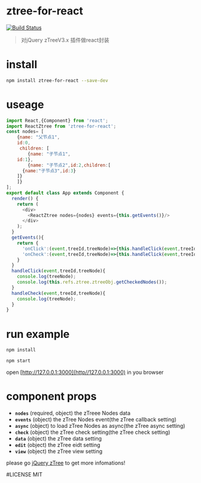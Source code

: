 # ztree-for-react

[![Build Status](https://travis-ci.org/arixse/ztree-for-react.svg?branch=master)](https://travis-ci.org/arixse/ztree-for-react)
>对jQuery zTreeV3.x 插件做react封装
>>

# install 
```sh
npm install ztree-for-react --save-dev
```

# useage
```javascript
import React,{Component} from 'react';
import ReactZtree from 'ztree-for-react';
const nodes= [
	{name: "父节点1",
    id:0,
     children: [
		{name: "子节点1",
    id:1},
		{name: "子节点2",id:2,children:[
      {name:"子节点3",id:3}
    ]}
	]}
];
export default class App extends Component {
  render() {
    return (
      <div>
        <ReactZtree nodes={nodes} events={this.getEvents()}/>
      </div>
    );
  }
  getEvents(){
    return {
      'onClick':(event,treeId,treeNode)=>{this.handleClick(event,treeId,treeNode)},
      'onCheck':(event,treeId,treeNode)=>{this.handleClick(event,treeId,treeNode)}
    }
  }
  handleClick(event,treeId,treeNode){
    console.log(treeNode);
    console.log(this.refs.ztree.ztreeObj.getCheckedNodes());
  }
  handleCheck(event,treeId,treeNode){
    console.log(treeNode);
  }
}
```

# run example
```sh
npm install

npm start
```
open [http://127.0.0.1:3000](http//127.0.0.1:3000) in you browser

# component props
- **`nodes`** (required, object)
the zTreee Nodes data
- **`events`** (object)
the zTree Nodes event(the zTree callback setting)
- **`async`** (object)
to load zTree Nodes as async(the zTree async setting)
- **`check`** (object)
the zTree check setting(the zTree check setting)
- **`data`** (object)
the zTree data setting
- **`edit`** (object)
the zTree eidt setting
- **`view`** (object)
the zTree view setting

please go [jQuery zTree](http://www.treejs.cn/v3/api.php) to get more infomations!

#LICENSE
MIT
